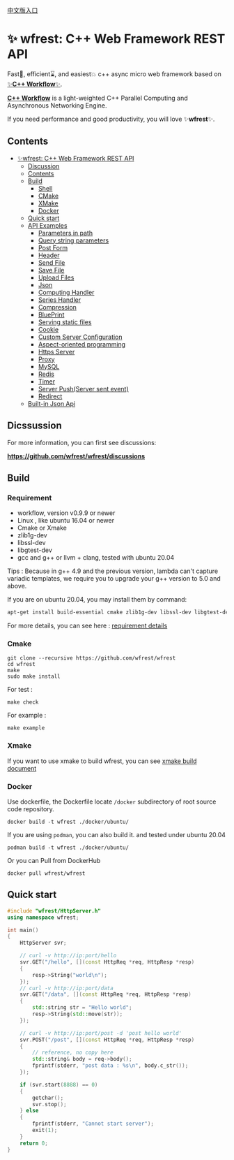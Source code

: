 [中文版入口](README_cn.md)

# ✨ wfrest: C++ Web Framework REST API

Fast🚀, efficient⌛️, and easiest💥 c++ async micro web framework based on [✨**C++ Workflow**✨](https://github.com/sogou/workflow).

[**C++ Workflow**](https://github.com/sogou/workflow) is a light-weighted C++ Parallel Computing and Asynchronous Networking Engine.

If you need performance and good productivity, you will love ✨**wfrest**✨.

## Contents

- [✨wfrest: C++ Web Framework REST API](#wfrest:-c++-web-framework-rest-api)
    - [Discussion](#dicssussion)
    - [Contents](#contents)
    - [Build](#build)
        - [Shell](#shell)
        - [CMake](#cmake)
        - [XMake](#xmake)
        - [Docker](#docker)
    - [Quick start](#quick-start)
    - [API Examples](#🎆-api-examples)
      - [Parameters in path](docs/param_in_path.md)
      - [Query string parameters](docs/query_param.md)
      - [Post Form](docs/post_form.md)
      - [Header](docs/header.md)
      - [Send File](docs/send_file.md)
      - [Save File](docs/save_file.md)
      - [Upload Files](docs/upload_file.md)
      - [Json](docs/json.md)
      - [Computing Handler](docs/compute_handler.md)
      - [Series Handler](docs/series_handler.md)
      - [Compression](docs/compress.md)
      - [BluePrint](docs/blueprint.md)
      - [Serving static files](docs/serving_static_file.md)
      - [Cookie](docs/cookie.md)
      - [Custom Server Configuration](docs/config.md)
      - [Aspect-oriented programming](docs/aop.md)
      - [Https Server](docs/https.md)
      - [Proxy](docs/proxy.md)
      - [MySQL](docs/mysql.md)
      - [Redis](docs/redis.md)
      - [Timer](docs/timer.md)
      - [Server Push(Server sent event)](docs/server_push.md)
      - [Redirect](docs/redirect.md)
    - [Built-in Json Api](docs/json_api.md)

## Dicssussion

For more information, you can first see discussions:

**https://github.com/wfrest/wfrest/discussions**

## Build

### Requirement

* workflow, version v0.9.9 or newer
* Linux , like ubuntu 16.04 or newer
* Cmake or Xmake
* zlib1g-dev
* libssl-dev
* libgtest-dev
* gcc and g++ or llvm + clang, tested with ubuntu 20.04

Tips : Because in g++ 4.9 and the previous version, lambda can't capture variadic templates, we require you to upgrade your g++ version to 5.0 and above.

If you are on ubuntu 20.04, you may install them by command:

```bash
apt-get install build-essential cmake zlib1g-dev libssl-dev libgtest-dev -y
```

For more details, you can see here : [requirement details](docs/requirement.md)

### Cmake

```
git clone --recursive https://github.com/wfrest/wfrest
cd wfrest
make
sudo make install
```

For test :

```
make check
```

For example :

```
make example
```

### Xmake

If you want to use xmake to build wfrest, you can see [xmake build document](docs/xmake.md)

### Docker

Use dockerfile, the Dockerfile locate `/docker` subdirectory of  root source code repository.

```
docker build -t wfrest ./docker/ubuntu/
```

If you are using `podman`, you can also build it. and tested under ubuntu 20.04

```
podman build -t wfrest ./docker/ubuntu/
```

Or you can Pull from DockerHub

```
docker pull wfrest/wfrest
```

## Quick start

```cpp
#include "wfrest/HttpServer.h"
using namespace wfrest;

int main()
{
    HttpServer svr;

    // curl -v http://ip:port/hello
    svr.GET("/hello", [](const HttpReq *req, HttpResp *resp)
    {
        resp->String("world\n");
    });
    // curl -v http://ip:port/data
    svr.GET("/data", [](const HttpReq *req, HttpResp *resp)
    {
        std::string str = "Hello world";
        resp->String(std::move(str));
    });

    // curl -v http://ip:port/post -d 'post hello world'
    svr.POST("/post", [](const HttpReq *req, HttpResp *resp)
    {
        // reference, no copy here
        std::string& body = req->body();
        fprintf(stderr, "post data : %s\n", body.c_str());
    });

    if (svr.start(8888) == 0)
    {
        getchar();
        svr.stop();
    } else
    {
        fprintf(stderr, "Cannot start server");
        exit(1);
    }
    return 0;
}
```

